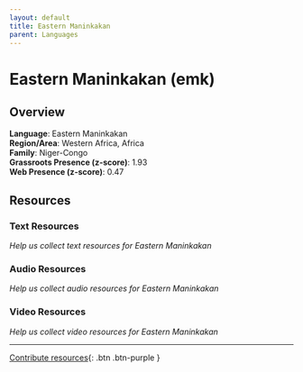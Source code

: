 ```yaml
---
layout: default
title: Eastern Maninkakan
parent: Languages
---
```


# Eastern Maninkakan (emk)

## Overview

**Language**: Eastern Maninkakan  
**Region/Area**: Western Africa, Africa  
**Family**: Niger-Congo  
**Grassroots Presence (z-score)**: 1.93  
**Web Presence (z-score)**: 0.47  

## Resources

### Text Resources
*Help us collect text resources for Eastern Maninkakan*

### Audio Resources
*Help us collect audio resources for Eastern Maninkakan*

### Video Resources
*Help us collect video resources for Eastern Maninkakan*

---

[Contribute resources](https://forms.office.com/e/1SfLJx3u1r){: .btn .btn-purple }
